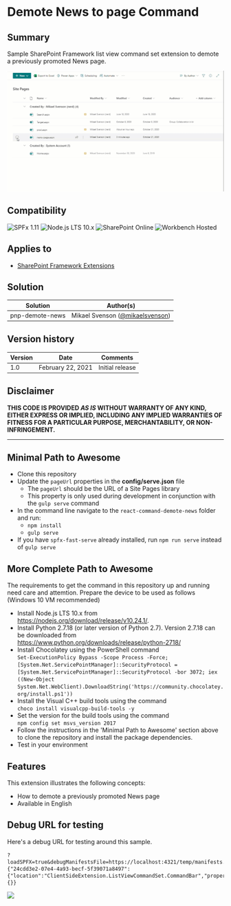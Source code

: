 # Demote News to page Command

## Summary

Sample SharePoint Framework list view command set extension to demote a previously promoted News page.

![preview](assets/preview.gif)

## Compatibility

![SPFx 1.11](https://img.shields.io/badge/spfx-1.11.0-green.svg) 
![Node.js LTS 10.x](https://img.shields.io/badge/Node.js-LTS%2010.x-green.svg) 
![SharePoint Online](https://img.shields.io/badge/SharePoint-Online-red.svg) 
![Workbench Hosted](https://img.shields.io/badge/Workbench-Hosted-yellow.svg)


## Applies to

* [SharePoint Framework Extensions](https://docs.microsoft.com/en-us/sharepoint/dev/spfx/extensions/overview-extensions)

## Solution

Solution|Author(s)
--------|---------
pnp-demote-news| Mikael Svenson ([@mikaelsvenson](https://twitter.com/mikaelsvenson))

## Version history

Version|Date|Comments
-------|----|--------
1.0| February 22, 2021|Initial release

## Disclaimer

**THIS CODE IS PROVIDED *AS IS* WITHOUT WARRANTY OF ANY KIND, EITHER EXPRESS OR IMPLIED, INCLUDING ANY IMPLIED WARRANTIES OF FITNESS FOR A PARTICULAR PURPOSE, MERCHANTABILITY, OR NON-INFRINGEMENT.**

---

## Minimal Path to Awesome

- Clone this repository
- Update the `pageUrl` properties in the **config/serve.json** file
  - The `pageUrl` should be the URL of a Site Pages library
  - This property is only used during development in conjunction with the `gulp serve` command
- In the command line navigate to the `react-command-demote-news` folder and run:
  - `npm install`
  - `gulp serve`
- If you have `spfx-fast-serve` already installed, run `npm run serve` instead of `gulp serve`

## More Complete Path to Awesome

The requirements to get the command in this repository up and running need care and attemtion. Prepare the device to be used as follows (Windows 10 VM recommended)
- Install Node.js LTS 10.x from https://nodejs.org/download/release/v10.24.1/.
- Install Python 2.7.18 (or later version of Python 2.7). Version 2.7.18 can be downloaded from https://www.python.org/downloads/release/python-2718/
- Install Chocolatey using the PowerShell command  
`Set-ExecutionPolicy Bypass -Scope Process -Force; [System.Net.ServicePointManager]::SecurityProtocol = [System.Net.ServicePointManager]::SecurityProtocol -bor 3072; iex ((New-Object System.Net.WebClient).DownloadString('https://community.chocolatey.org/install.ps1'))`
- Install the Visual C++ build tools using the command  
`choco install visualcpp-build-tools -y`
- Set the version for the build tools using the command  
`npm config set msvs_version 2017`
- Follow the instructions in the 'Minimal Path to Awesome' section above to clone the repository and install the package dependencies.
- Test in your environment

## Features

This extension illustrates the following concepts:

- How to demote a previously promoted News page
- Available in English

## Debug URL for testing

Here's a debug URL for testing around this sample.

```
?loadSPFX=true&debugManifestsFile=https://localhost:4321/temp/manifests.js&loadSPFX=true&customActions={"24cdd3e2-07e4-4a93-becf-5f39071a8497":{"location":"ClientSideExtension.ListViewCommandSet.CommandBar","properties":{}}
```

![](https://pnptelemetry.azurewebsites.net/sp-dev-fx-extensions/samples/react-command-demote-news)

